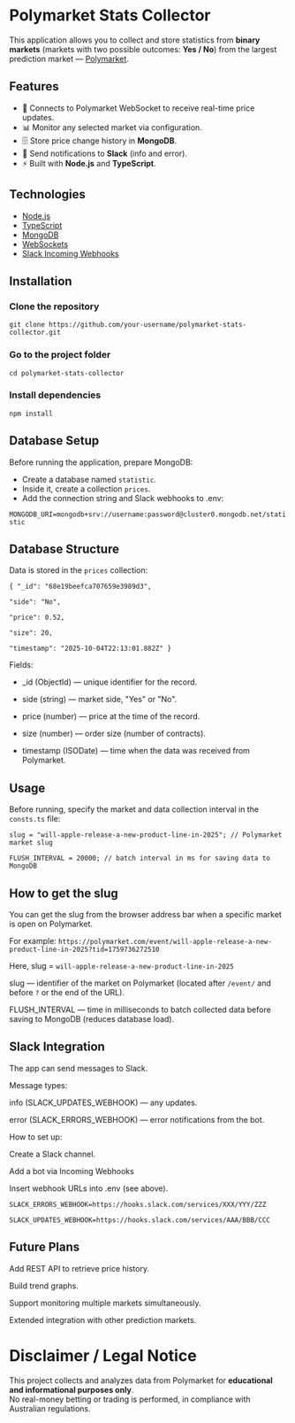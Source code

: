 # Polymarket Stats Collector

This application allows you to collect and store statistics from **binary markets** (markets with two possible outcomes: **Yes / No**) from the largest prediction market — [Polymarket](https://polymarket.com).

## Features
- 🔗 Connects to Polymarket WebSocket to receive real-time price updates.
- 📊 Monitor any selected market via configuration.
- 🗄️ Store price change history in **MongoDB**.
- 🔔 Send notifications to **Slack** (info and error).
- ⚡ Built with **Node.js** and **TypeScript**.

## Technologies
- [Node.js](https://nodejs.org/)
- [TypeScript](https://www.typescriptlang.org/)
- [MongoDB](https://www.mongodb.com/)
- [WebSockets](https://developer.mozilla.org/docs/Web/API/WebSockets_API)
- [Slack Incoming Webhooks](https://api.slack.com/messaging/webhooks)

## Installation

### Clone the repository
`git clone https://github.com/your-username/polymarket-stats-collector.git`

### Go to the project folder
`cd polymarket-stats-collector`

### Install dependencies
`npm install`

## Database Setup

Before running the application, prepare MongoDB:  

- Create a database named `statistic`.
- Inside it, create a collection `prices`.
- Add the connection string and Slack webhooks to .env:

`MONGODB_URI=mongodb+srv://username:password@cluster0.mongodb.net/statistic`

## Database Structure

Data is stored in the `prices` collection:  

    { "_id": "68e19beefca707659e3989d3",

    "side": "No",  

    "price": 0.52,  

    "size": 20,  

    "timestamp": "2025-10-04T22:13:01.882Z" }


Fields:

- _id (ObjectId) — unique identifier for the record.  

- side (string) — market side, "Yes" or "No".  

- price (number) — price at the time of the record.  

- size (number) — order size (number of contracts).  

- timestamp (ISODate) — time when the data was received from Polymarket.

## Usage

Before running, specify the market and data collection interval in the `consts.ts` file:

`slug = "will-apple-release-a-new-product-line-in-2025"; // Polymarket market slug`  

`FLUSH_INTERVAL = 20000; // batch interval in ms for saving data to MongoDB`

## How to get the slug

You can get the slug from the browser address bar when a specific market is open on Polymarket.

For example: `https://polymarket.com/event/will-apple-release-a-new-product-line-in-2025?tid=1759736272510`  

Here, slug = `will-apple-release-a-new-product-line-in-2025`  

slug — identifier of the market on Polymarket (located after `/event/` and before `?` or the end of the URL).  

FLUSH_INTERVAL — time in milliseconds to batch collected data before saving to MongoDB (reduces database load).

## Slack Integration

The app can send messages to Slack.


Message types:  

info (SLACK_UPDATES_WEBHOOK) — any updates.  

error (SLACK_ERRORS_WEBHOOK) — error notifications from the bot.


How to set up:  

Create a Slack channel.  

Add a bot via Incoming Webhooks  

Insert webhook URLs into .env (see above).  

`SLACK_ERRORS_WEBHOOK=https://hooks.slack.com/services/XXX/YYY/ZZZ`  

`SLACK_UPDATES_WEBHOOK=https://hooks.slack.com/services/AAA/BBB/CCC`

## Future Plans

Add REST API to retrieve price history.  

Build trend graphs.  

Support monitoring multiple markets simultaneously.  

Extended integration with other prediction markets.

# **Disclaimer / Legal Notice**    

This project collects and analyzes data from Polymarket for **educational and informational purposes only**.  
No real-money betting or trading is performed, in compliance with Australian regulations.
